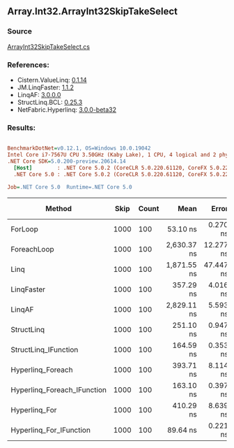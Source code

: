 ﻿## Array.Int32.ArrayInt32SkipTakeSelect

### Source
[ArrayInt32SkipTakeSelect.cs](../LinqBenchmarks/Array/Int32/ArrayInt32SkipTakeSelect.cs)

### References:
- Cistern.ValueLinq: [0.1.14](https://www.nuget.org/packages/Cistern.ValueLinq/0.1.14)
- JM.LinqFaster: [1.1.2](https://www.nuget.org/packages/JM.LinqFaster/1.1.2)
- LinqAF: [3.0.0.0](https://www.nuget.org/packages/LinqAF/3.0.0.0)
- StructLinq.BCL: [0.25.3](https://www.nuget.org/packages/StructLinq.BCL/0.25.3)
- NetFabric.Hyperlinq: [3.0.0-beta32](https://www.nuget.org/packages/NetFabric.Hyperlinq/3.0.0-beta32)

### Results:
``` ini

BenchmarkDotNet=v0.12.1, OS=Windows 10.0.19042
Intel Core i7-7567U CPU 3.50GHz (Kaby Lake), 1 CPU, 4 logical and 2 physical cores
.NET Core SDK=5.0.200-preview.20614.14
  [Host]        : .NET Core 5.0.2 (CoreCLR 5.0.220.61120, CoreFX 5.0.220.61120), X64 RyuJIT
  .NET Core 5.0 : .NET Core 5.0.2 (CoreCLR 5.0.220.61120, CoreFX 5.0.220.61120), X64 RyuJIT

Job=.NET Core 5.0  Runtime=.NET Core 5.0  

```
|                      Method | Skip | Count |        Mean |     Error |     StdDev | Ratio | RatioSD |  Gen 0 | Gen 1 | Gen 2 | Allocated |
|---------------------------- |----- |------ |------------:|----------:|-----------:|------:|--------:|-------:|------:|------:|----------:|
|                     ForLoop | 1000 |   100 |    53.10 ns |  0.270 ns |   0.253 ns |  1.00 |    0.00 |      - |     - |     - |         - |
|                 ForeachLoop | 1000 |   100 | 2,630.37 ns | 12.277 ns |  10.252 ns | 49.55 |    0.26 | 0.0153 |     - |     - |      32 B |
|                        Linq | 1000 |   100 | 1,871.55 ns | 47.447 ns | 139.154 ns | 37.45 |    3.11 | 0.0725 |     - |     - |     152 B |
|                  LinqFaster | 1000 |   100 |   357.29 ns |  4.016 ns |   3.560 ns |  6.73 |    0.07 | 0.6080 |     - |     - |    1272 B |
|                      LinqAF | 1000 |   100 | 2,829.11 ns |  5.593 ns |   5.232 ns | 53.28 |    0.24 |      - |     - |     - |         - |
|                  StructLinq | 1000 |   100 |   251.10 ns |  0.947 ns |   0.790 ns |  4.73 |    0.03 | 0.0458 |     - |     - |      96 B |
|        StructLinq_IFunction | 1000 |   100 |   164.59 ns |  0.353 ns |   0.330 ns |  3.10 |    0.02 |      - |     - |     - |         - |
|           Hyperlinq_Foreach | 1000 |   100 |   393.71 ns |  8.114 ns |  23.019 ns |  7.61 |    0.43 |      - |     - |     - |         - |
| Hyperlinq_Foreach_IFunction | 1000 |   100 |   163.10 ns |  0.397 ns |   0.332 ns |  3.07 |    0.02 |      - |     - |     - |         - |
|               Hyperlinq_For | 1000 |   100 |   410.29 ns |  8.639 ns |  25.472 ns |  7.79 |    0.63 |      - |     - |     - |         - |
|     Hyperlinq_For_IFunction | 1000 |   100 |    89.64 ns |  0.221 ns |   0.206 ns |  1.69 |    0.01 |      - |     - |     - |         - |

